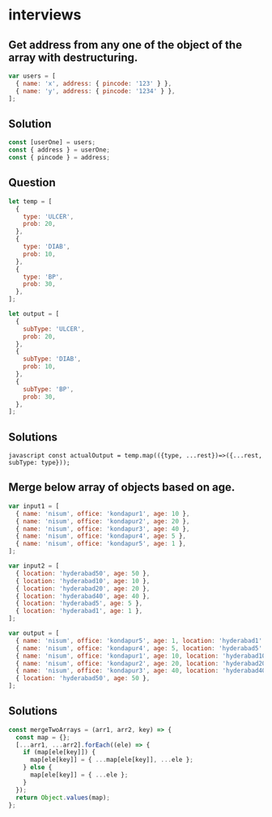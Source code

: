 # interviews

## Get address from any one of the object of the array with destructuring.

```javascript
var users = [
  { name: 'x', address: { pincode: '123' } },
  { name: 'y', address: { pincode: '1234' } },
];
```

## Solution

```javascript
const [userOne] = users;
const { address } = userOne;
const { pincode } = address;
```

## Question

```javascript
let temp = [
  {
    type: 'ULCER',
    prob: 20,
  },
  {
    type: 'DIAB',
    prob: 10,
  },
  {
    type: 'BP',
    prob: 30,
  },
];
```

```javascript
let output = [
  {
    subType: 'ULCER',
    prob: 20,
  },
  {
    subType: 'DIAB',
    prob: 10,
  },
  {
    subType: 'BP',
    prob: 30,
  },
];
```

## Solutions

`javascript const actualOutput = temp.map(({type, ...rest})=>({...rest, subType: type}));`

## Merge below array of objects based on age.

```javascript
var input1 = [
  { name: 'nisum', office: 'kondapur1', age: 10 },
  { name: 'nisum', office: 'kondapur2', age: 20 },
  { name: 'nisum', office: 'kondapur3', age: 40 },
  { name: 'nisum', office: 'kondapur4', age: 5 },
  { name: 'nisum', office: 'kondapur5', age: 1 },
];
```

```javascript
var input2 = [
  { location: 'hyderabad50', age: 50 },
  { location: 'hyderabad10', age: 10 },
  { location: 'hyderabad20', age: 20 },
  { location: 'hyderabad40', age: 40 },
  { location: 'hyderabad5', age: 5 },
  { location: 'hyderabad1', age: 1 },
];
```

```javascript
var output = [
  { name: 'nisum', office: 'kondapur5', age: 1, location: 'hyderabad1' },
  { name: 'nisum', office: 'kondapur4', age: 5, location: 'hyderabad5' },
  { name: 'nisum', office: 'kondapur1', age: 10, location: 'hyderabad10' },
  { name: 'nisum', office: 'kondapur2', age: 20, location: 'hyderabad20' },
  { name: 'nisum', office: 'kondapur3', age: 40, location: 'hyderabad40' },
  { location: 'hyderabad50', age: 50 },
];
```

## Solutions

```javascript
const mergeTwoArrays = (arr1, arr2, key) => {
  const map = {};
  [...arr1, ...arr2].forEach((ele) => {
    if (map[ele[key]]) {
      map[ele[key]] = { ...map[ele[key]], ...ele };
    } else {
      map[ele[key]] = { ...ele };
    }
  });
  return Object.values(map);
};
```
